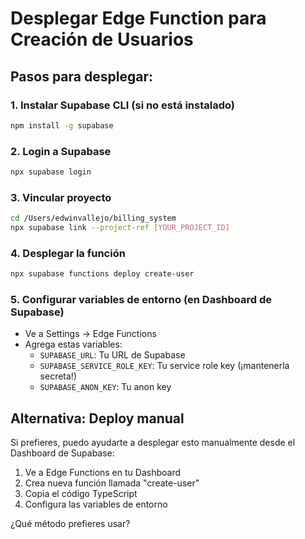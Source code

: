 # Desplegar Edge Function para Creación de Usuarios

## Pasos para desplegar:

### 1. Instalar Supabase CLI (si no está instalado)
```bash
npm install -g supabase
```

### 2. Login a Supabase
```bash
npx supabase login
```

### 3. Vincular proyecto
```bash
cd /Users/edwinvallejo/billing_system
npx supabase link --project-ref [YOUR_PROJECT_ID]
```

### 4. Desplegar la función
```bash
npx supabase functions deploy create-user
```

### 5. Configurar variables de entorno (en Dashboard de Supabase)
- Ve a Settings → Edge Functions
- Agrega estas variables:
  - `SUPABASE_URL`: Tu URL de Supabase
  - `SUPABASE_SERVICE_ROLE_KEY`: Tu service role key (¡mantenerla secreta!)
  - `SUPABASE_ANON_KEY`: Tu anon key

## Alternativa: Deploy manual

Si prefieres, puedo ayudarte a desplegar esto manualmente desde el Dashboard de Supabase:

1. Ve a Edge Functions en tu Dashboard
2. Crea nueva función llamada "create-user"  
3. Copia el código TypeScript
4. Configura las variables de entorno

¿Qué método prefieres usar?